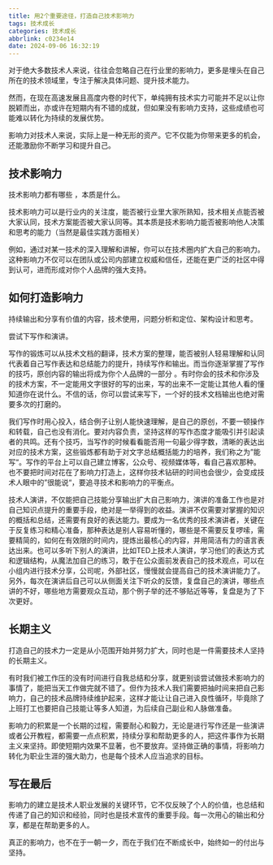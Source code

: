 ```yaml
---
title: 用2个重要途径，打造自己技术影响力
tags: 技术成长
categories: 技术成长
abbrlink: c0234e14
date: 2024-09-06 16:32:19
---
```



对于绝大多数技术人来说，往往会忽略自己在行业里的影响力，更多是埋头在自己所在的技术领域里，专注于解决具体问题、提升技术能力。

然而，在现在高速发展且高度内卷的时代下，单纯拥有技术实力可能并不足以让你脱颖而出，亦或许在短期内有不错的成就，但如果没有影响力支持，这些成绩也可能难以转化为持续的发展优势。

影响力对技术人来说，实际上是一种无形的资产。它不仅能为你带来更多的机会，还能激励你不断学习和提升自己。

## 技术影响力

技术影响力都有哪些 ，本质是什么。 

技术影响力可以是行业内的关注度，能否被行业里大家所熟知，技术相关点能否被大家认同，技术方案能否被大家认同等。其本质是技术影响力能否被影响他人决策和思考的能力（当然是最佳实践方面相关）

例如，通过对某一技术的深入理解和讲解，你可以在技术圈内扩大自己的影响力。这种影响力不仅可以在团队或公司内部建立权威和信任，还能在更广泛的社区中得到认可，进而形成对你个人品牌的强大支持。

## 如何打造影响力

持续输出和分享有价值的内容，技术使用，问题分析和定位、架构设计和思考。

尝试下写作和演讲。

写作的锻炼可以从技术文档的翻译，技术方案的整理，能否被别人轻易理解和认同代表着自己写作表达和总结能力的提升，持续写作和输出。而当你逐渐掌握了写作的技巧，原创内容的输出将成为你个人品牌的一部分 。有时你会的技术和你涉及的技术方案，不一定能用文字很好的写的出来，写的出来不一定能让其他人看的懂知道你在说什么。不信的话，你可以尝试来写下，一个好的技术文档输出也绝对需要多次的打磨的。

我们写作时用心投入，结合例子让别人能快速理解，是自己的原创，不要一顿操作和转载，自己也没有消化。要对内容负责，坚持这样的写作态度才能吸引并引起读者的共鸣。还有个技巧，当写作的时候看看能否用一句最少得字数，清晰的表达出对应的技术方案，这些锻炼都有助于对文字总结概括能力的培养，我们称之为”能写“。写作的平台上可以自己建立博客，公众号、视频媒体等，看自己喜欢那种。也不要把时间对花在了影响力打造上，这样你技术钻研的时间也会很少，会变成技术人眼中的”很能说“，要追寻技术和影响力的平衡点。

技术人演讲，不仅能把自己技能分享输出扩大自己影响力，演讲的准备工作也是对自己知识点提升的重要手段，绝对是一举得到的收益。演讲不仅需要对掌握的知识的概括和总结，还需要有良好的表达能力。要成为一名优秀的技术演讲者，关键在于反复练习和精心准备，那种表达是别人容易听懂的，哪些是不需要反复啰嗦，需要精简的，如何在有效限的时间内，提炼出最核心的内容，并用简洁有力的语言表达出来。也可以多听下别人的演讲，比如TED上技术人演讲，学习他们的表达方式和逻辑结构，从魔法加自己的练习，敢于在公众面前发表自己的技术观点，可以在小组内进行技术分享，公司呢，外部社区，慢慢就会提高自己的技术演讲能力了。另外，每次在演讲后自己可以从侧面关注下听众的反馈，复盘自己的演讲，哪些点讲的不好，哪些地方需要观众互动，那个例子举的还不够贴近等等，复盘是为了下次更好。

## 长期主义

打造自己的技术力一定是从小范围开始并努力扩大，同时也是一件需要技术人坚持的长期主义。

有时我们被工作压的没有时间进行自我总结和分享，就更别谈尝试做技术影响力的事情了，能把当天工作做完就不错了。但作为技术人我们需要把抽时间来把自己影响力，自己的技术品牌持续维护起来，这样才能让让自己进入良性循环，毕竟除了上班打工也要把自己技能让等多人知道，为后续自己副业和人脉做准备。

影响力的积累是一个长期的过程，需要耐心和毅力，无论是进行写作还是一些演讲或者公开教程，都需要一点点积累，持续分享和帮助更多的人，把这件事作为长期主义来坚持。即使短期内效果不显著，也不要放弃。坚持做正确的事情，将影响力转化为职业生涯的强大助力，也是每个技术人应当追求的目标。

## 写在最后

影响力的建立是技术人职业发展的关键环节，它不仅反映了个人的价值，也总结和传递了自己的知识和经验，同时也是技术宣传的重要手段。每一次用心的输出和分享，都是在帮助更多的人。

真正的影响力，也不在于一朝一夕，而在于我们在不断成长中，始终如一的付出与坚持。